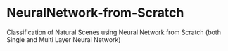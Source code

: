 # NeuralNetwork-from-Scratch
Classification of Natural Scenes using Neural Network from Scratch (both Single and Multi Layer Neural Network)
